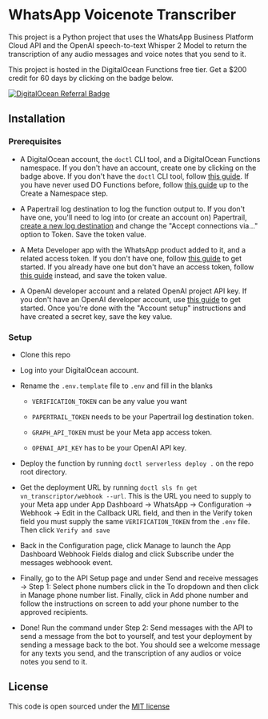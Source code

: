 # WhatsApp Voicenote Transcriber

This project is a Python project that uses the WhatsApp Business Platform Cloud API and the OpenAI speech-to-text Whisper 2 Model to return the transcription of any audio messages and voice notes that you send to it.

This project is hosted in the DigitalOcean Functions free tier. Get a $200 credit for 60 days by clicking on the badge below.

[![DigitalOcean Referral Badge](https://web-platforms.sfo2.cdn.digitaloceanspaces.com/WWW/Badge%201.svg)](https://www.digitalocean.com/?refcode=d1b30a7a0c5b&utm_campaign=Referral_Invite&utm_medium=Referral_Program&utm_source=badge)

## Installation

### Prerequisites

- A DigitalOcean account, the `doctl` CLI tool, and a DigitalOcean Functions namespace. If you don't have an account, create one by clicking on the badge above. If you don't have the `doctl` CLI tool, follow [this guide](https://docs.digitalocean.com/reference/doctl/how-to/install/). If you have never used DO Functions before, follow [this guide](https://docs.digitalocean.com/products/functions/getting-started/quickstart) up to the Create a Namespace step.

- A Papertrail log destination to log the function output to. If you don't have one, you'll need to log into (or create an account on) Papertrail, [create a new log destination](https://papertrailapp.com/destinations/new) and change the "Accept connections via..." option to Token. Save the token value.

- A Meta Developer app with the WhatsApp product added to it, and a related access token. If you don't have one, follow [this guide](https://developers.facebook.com/docs/whatsapp/cloud-api/get-started) to get started. If you already have one but don't have an access token, follow [this guide](https://developers.facebook.com/docs/whatsapp/business-management-api/get-started#system-users) instead, and save the token value.

- A OpenAI developer account and a related OpenAI project API key. If you don't have an OpenAI developer account, use [this guide](https://platform.openai.com/docs/quickstart?context=python) to get started. Once you're done with the "Account setup" instructions and have created a secret key, save the key value.

### Setup

- Clone this repo

- Log into your DigitalOcean account.

- Rename the `.env.template` file to `.env` and fill in the blanks

  - `VERIFICATION_TOKEN` can be any value you want

  - `PAPERTRAIL_TOKEN` needs to be your Papertrail log destination token.

  - `GRAPH_API_TOKEN` must be your Meta app access token.

  - `OPENAI_API_KEY` has to be your OpenAI API key.

- Deploy the function by running `doctl serverless deploy .` on the repo root directory.

- Get the deployment URL by running `doctl sls fn get vn_transcriptor/webhook --url`. This is the URL you need to supply to your Meta app under App Dashboard -> WhatsApp -> Configuration -> Webhook -> Edit in the Callback URL field, and then in the Verify token field you must supply the same `VERIFICATION_TOKEN` from the `.env` file. Then click `Verify and save`

- Back in the Configuration page, click Manage to launch the App Dashboard Webhook Fields dialog and click Subscribe under the messages webhoook event.

- Finally, go to the API Setup page and under Send and receive messages -> Step 1: Select phone numbers click in the To dropdown and then click in Manage phone number list. Finally, click in Add phone number and follow the instructions on screen to add your phone number to the approved recipients.

- Done! Run the command under Step 2: Send messages with the API to send a message from the bot to yourself, and test your deployment by sending a message back to the bot. You should see a welcome message for any texts you send, and the transcription of any audios or voice notes you send to it.

## License

This code is open sourced under the [MIT license](https://github.com/isthistechsupport/vn_webhooks/blob/main/LICENSE.md)